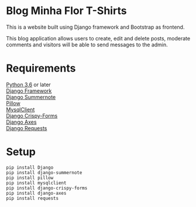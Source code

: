 # Blog Minha Flor T-Shirts

This is a website built using Django framework and Bootstrap as frontend.

This blog application allows users to create, edit and delete posts, moderate comments and visitors will be able
to send messages to the admin.

# Requirements

[Python 3.6](https://www.python.org/) or later  
[Django Framework](https://www.djangoproject.com/)  
[Django Summernote](https://github.com/summernote/django-summernote)  
[Pillow](https://pillow.readthedocs.io/en/stable/)  
[MysqlClient](https://github.com/PyMySQL/mysqlclient)  
[Django Crispy-Forms](https://github.com/django-crispy-forms/django-crispy-forms)  
[Django Axes](https://github.com/jazzband/django-axes)  
[Django Requests](https://requests.readthedocs.io/en/latest/)  

# Setup

`pip install Django`  
`pip install django-summernote  `  
`pip install pillow`  
`pip install mysqlclient`  
`pip install django-crispy-forms`  
`pip install django-axes`  
`pip install requests`  
